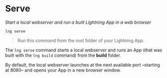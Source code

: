 # Serve

*Start a local webserver and run a built Lightning App in a web browser*

```
lng serve
```

> Run this command from the root folder of your Lightning App.

The `lng serve` command starts a local webserver and runs an App (that was built with the `lng build` command) from the **build** folder.

By default, the local webserver launches at the next available port –starting at 8080– and opens your App in a new browser window.
